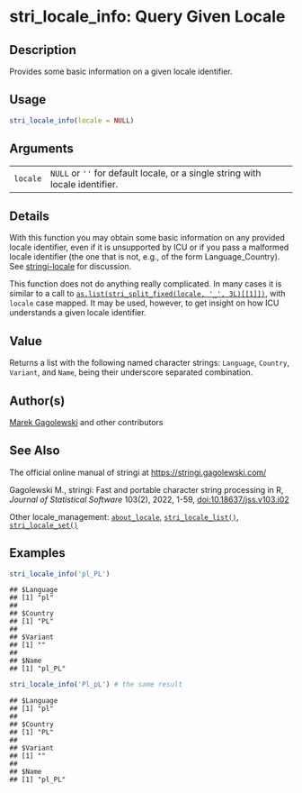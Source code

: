 # stri_locale_info: Query Given Locale

## Description

Provides some basic information on a given locale identifier.

## Usage

``` r
stri_locale_info(locale = NULL)
```

## Arguments

|          |                                                                               |
|----------|-------------------------------------------------------------------------------|
| `locale` | `NULL` or `''` for default locale, or a single string with locale identifier. |

## Details

With this function you may obtain some basic information on any provided locale identifier, even if it is unsupported by <span class="pkg">ICU</span> or if you pass a malformed locale identifier (the one that is not, e.g., of the form Language_Country). See [stringi-locale](about_locale.md) for discussion.

This function does not do anything really complicated. In many cases it is similar to a call to [`as.list(stri_split_fixed(locale, '_', 3L)[[1]])`](https://stat.ethz.ch/R-manual/R-devel/library/base/html/list.html), with `locale` case mapped. It may be used, however, to get insight on how ICU understands a given locale identifier.

## Value

Returns a list with the following named character strings: `Language`, `Country`, `Variant`, and `Name`, being their underscore separated combination.

## Author(s)

[Marek Gagolewski](https://www.gagolewski.com/) and other contributors

## See Also

The official online manual of <span class="pkg">stringi</span> at <https://stringi.gagolewski.com/>

Gagolewski M., <span class="pkg">stringi</span>: Fast and portable character string processing in R, *Journal of Statistical Software* 103(2), 2022, 1-59, [doi:10.18637/jss.v103.i02](https://doi.org/10.18637/jss.v103.i02)

Other locale_management: [`about_locale`](about_locale.md), [`stri_locale_list()`](stri_locale_list.md), [`stri_locale_set()`](stri_locale_set.md)

## Examples




```r
stri_locale_info('pl_PL')
```

```
## $Language
## [1] "pl"
## 
## $Country
## [1] "PL"
## 
## $Variant
## [1] ""
## 
## $Name
## [1] "pl_PL"
```

```r
stri_locale_info('Pl_pL') # the same result
```

```
## $Language
## [1] "pl"
## 
## $Country
## [1] "PL"
## 
## $Variant
## [1] ""
## 
## $Name
## [1] "pl_PL"
```
